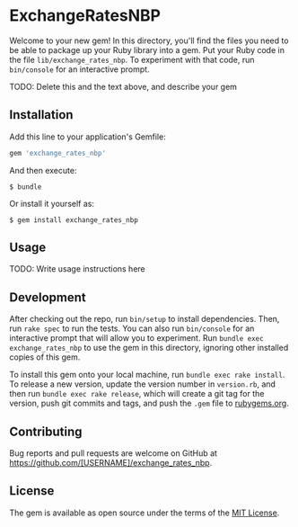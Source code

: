 # ExchangeRatesNBP

Welcome to your new gem! In this directory, you'll find the files you need to be able to package up your Ruby library into a gem. Put your Ruby code in the file `lib/exchange_rates_nbp`. To experiment with that code, run `bin/console` for an interactive prompt.

TODO: Delete this and the text above, and describe your gem

## Installation

Add this line to your application's Gemfile:

```ruby
gem 'exchange_rates_nbp'
```

And then execute:

    $ bundle

Or install it yourself as:

    $ gem install exchange_rates_nbp

## Usage

TODO: Write usage instructions here

## Development

After checking out the repo, run `bin/setup` to install dependencies. Then, run `rake spec` to run the tests. You can also run `bin/console` for an interactive prompt that will allow you to experiment. Run `bundle exec exchange_rates_nbp` to use the gem in this directory, ignoring other installed copies of this gem.

To install this gem onto your local machine, run `bundle exec rake install`. To release a new version, update the version number in `version.rb`, and then run `bundle exec rake release`, which will create a git tag for the version, push git commits and tags, and push the `.gem` file to [rubygems.org](https://rubygems.org).

## Contributing

Bug reports and pull requests are welcome on GitHub at https://github.com/[USERNAME]/exchange_rates_nbp.


## License

The gem is available as open source under the terms of the [MIT License](http://opensource.org/licenses/MIT).

